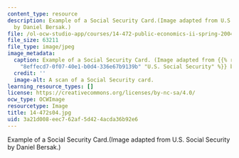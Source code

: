 ```yaml
---
content_type: resource
description: Example of a Social Security Card.(Image adapted from U.S. Social Security
  by Daniel Bersak.)
file: /ol-ocw-studio-app/courses/14-472-public-economics-ii-spring-2004/3a21d008eec762af5d424acda36b92e6_14-472s04.jpg
file_size: 63211
file_type: image/jpeg
image_metadata:
  caption: Example of a Social Security Card. (Image adapted from {{% resource_link
    "8effecd7-0f07-40e1-b0d4-336e67b9139b" "U.S. Social Security" %}} by Daniel Bersak.)
  credit: ''
  image-alt: A scan of a Social Security card.
learning_resource_types: []
license: https://creativecommons.org/licenses/by-nc-sa/4.0/
ocw_type: OCWImage
resourcetype: Image
title: 14-472s04.jpg
uid: 3a21d008-eec7-62af-5d42-4acda36b92e6
---
```

Example of a Social Security Card.(Image adapted from U.S. Social Security by Daniel Bersak.)